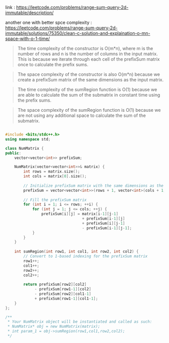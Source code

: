 
link : https://leetcode.com/problems/range-sum-query-2d-immutable/description/

another one with better spce complexity : https://leetcode.com/problems/range-sum-query-2d-immutable/solutions/75350/clean-c-solution-and-explaination-o-mn-space-with-o-1-time/

>The time complexity of the constructor is O(m*n), where m is the number of rows and n is the number of columns in the input matrix. This is because we iterate through each cell of the prefixSum matrix once to calculate the prefix sums.

>The space complexity of the constructor is also O(m*n) because we create a prefixSum matrix of the same dimensions as the input matrix.

>The time complexity of the sumRegion function is O(1) because we are able to calculate the sum of the submatrix in constant time using the prefix sums.

>The space complexity of the sumRegion function is O(1) because we are not using any additional space to calculate the sum of the submatrix.
>
```cpp

#include <bits/stdc++.h>
using namespace std;

class NumMatrix {
public:
    vector<vector<int>> prefixSum;

    NumMatrix(vector<vector<int>>& matrix) {
        int rows = matrix.size();
        int cols = matrix[0].size();
        
        // Initialize prefixSum matrix with the same dimensions as the input matrix
        prefixSum = vector<vector<int>>(rows + 1, vector<int>(cols + 1, 0));
        
        // Fill the prefixSum matrix
        for (int i = 1; i <= rows; ++i) {
            for (int j = 1; j <= cols; ++j) {
                prefixSum[i][j] = matrix[i-1][j-1] 
                                  + prefixSum[i-1][j] 
                                  + prefixSum[i][j-1] 
                                  - prefixSum[i-1][j-1];
            }
        }
    }
    
    int sumRegion(int row1, int col1, int row2, int col2) {
        // Convert to 1-based indexing for the prefixSum matrix
        row1++;
        col1++;
        row2++;
        col2++;
        
        return prefixSum[row2][col2]
             - prefixSum[row1-1][col2]
             - prefixSum[row2][col1-1]
             + prefixSum[row1-1][col1-1];
    }
};

/**
 * Your NumMatrix object will be instantiated and called as such:
 * NumMatrix* obj = new NumMatrix(matrix);
 * int param_1 = obj->sumRegion(row1,col1,row2,col2);
 */

```
